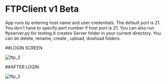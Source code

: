 # FTPClient v1 Beta
App runs   by entering host name and user credentials. The default port is 21. You don't have to specify port number if host port is 21.
You can also run ftpserver.py for testing.It creates Server folder in your current directory.
You can do delete, rename, create , upload, dowload folders.

##LOGIN SCREEN

![ftp_2](https://user-images.githubusercontent.com/23617142/90152844-f09be880-dd90-11ea-8e26-03a3665e0d45.PNG)


##AFTER LOGIN

![ftp_3](https://user-images.githubusercontent.com/23617142/90152711-c9451b80-dd90-11ea-915e-e1583c5df342.PNG)
